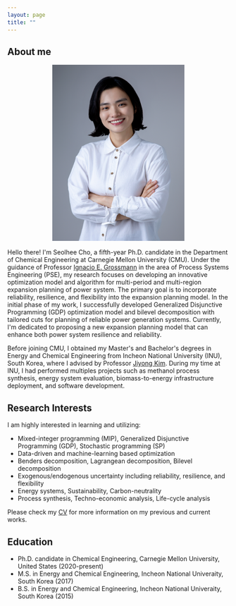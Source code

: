 ```yaml
---
layout: page
title: ""
---
```


## About me

<div align="center">
 <img width="300" height="400" src="/assets/img/Photo_full.jpg"/>
</div>

Hello there! I'm Seolhee Cho, a fifth-year Ph.D. candidate in the Department of Chemical Engineering at Carnegie Mellon University (CMU). Under the guidance of Professor [Ignacio E. Grossmann](http://egon.cheme.cmu.edu/) in the area of Process Systems Engineering (PSE), my research focuses on developing an innovative optimization model and algorithm for multi-period and multi-region expansion planning of power system. The primary goal is to incorporate reliability, resilience, and flexibility into the expansion planning model. In the initial phase of my work, I successfully developed Generalized Disjunctive Programming (GDP) optimization model and bilevel decomposition with tailored cuts for planning of reliable power generation systems. Currently, I'm dedicated to proposing a new expansion planning model that can enhance both power system resilience and reliability.

Before joining CMU, I obtained my Master's and Bachelor's degrees in Energy and Chemical Engineering from Incheon National University (INU), South Korea, where I advised by Professor [Jiyong Kim](https://sites.google.com/view/ipsekimgroup). During my time at INU, I had performed multiples projects such as methanol process synthesis, energy system evaluation, biomass-to-energy infrastructure deployment, and software development. 




## Research Interests
I am highly interested in learning and utilizing: 
 - Mixed-integer programming (MIP), Generalized Disjunctive Programming (GDP), Stochastic programming (SP)
 - Data-driven and machine-learning based optimization
 - Benders decomposition, Lagrangean decomposition, Bilevel decomposition
 - Exogenous/endogenous uncertainty including reliability, resilience, and flexibility
 - Energy systems, Sustainability, Carbon-neutrality
 - Process synthesis, Techno-economic analysis, Life-cycle analysis

Please check my [CV](/assets/pdf/cho.pdf) for more information on my previous and current works. 


## Education
 - Ph.D. candidate in Chemical Engineering, Carnegie Mellon University, United States (2020-present)
 - M.S. in Energy and Chemical Engineering, Incheon National Univeraity, South Korea (2017)
 - B.S. in Energy and Chemical Engineering, Incheon National Univeraity, South Korea (2015)
